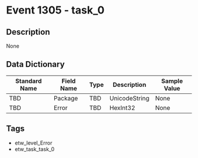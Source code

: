 # Event 1305 - task_0

## Description
None

## Data Dictionary
|Standard Name|Field Name|Type|Description|Sample Value|
|---|---|---|---|---|
|TBD|Package|TBD|UnicodeString|None|None|
|TBD|Error|TBD|HexInt32|None|None|

## Tags
* etw_level_Error
* etw_task_task_0
